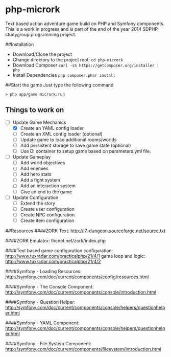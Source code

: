 php-micrork
===========
Text based action adventure game build on PHP and Symfony components. 
This is a work in progress and is part of the end of the year 2014 SDPHP studygroup programming project. 

##Installation 
- Download/Clone the project
- Change directory to the project root: `cd php-micrork`
- Download Composer  `curl -sS https://getcomposer.org/installer | php`
- Install Dependencies `php composer.phar install`

##Start the game
Just type the following command
```
> php app/game micrork:run
```

## Things to work on
- [ ] Update Game Mechanics 
  - [X] Create an YAML config loader
  - [ ] Create an XML config loader (optional)
  - [ ] Update game to load additional rooms/worlds
  - [ ] Add persistent storage to save game state (optional)
  - [ ] Use DI container to setup game based on parameters.yml file. 
- [ ] Update Gameplay
  - [ ] Add world objectives
  - [ ] Add enemies 
  - [ ] Add hero stats
  - [ ] Add a fight system
  - [ ] Add an interaction system
  - [ ] Give an end to the game
- [ ] Update Configuration
  - [ ] Extend the story 
  - [ ] Create user configuration
  - [ ] Create NPC configuration
  - [ ] Create item configuration

##Resources
####ZORK Text: 
http://i7-dungeon.sourceforge.net/source.txt

####ZORK Emulator:
thcnet.net/zork/index.php

####Text based game configuration
configuration: http://www.tuxradar.com/practicalphp/21/4/1
game loop and logic: http://www.tuxradar.com/practicalphp/21/4/2

####Symfony - Loading Resources:
http://symfony.com/doc/current/components/config/resources.html

####Symfony - The Console Component:
http://symfony.com/doc/current/components/console/introduction.html

####Symfony - Question Helper:
http://symfony.com/doc/current/components/console/helpers/questionhelper.html

####Symfony - YAML Component:
http://symfony.com/doc/current/components/console/helpers/questionhelper.html

####Symfony - File System Component:
http://symfony.com/doc/current/components/filesystem/introduction.html
